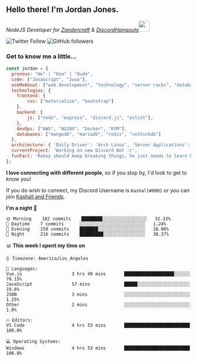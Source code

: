 <h2> Hello there! I'm Jordan Jones.</h2>
<p><em>NodeJS Developer for <a href="https://github.com/Zandercraft">Zandercraft</a> & <a href="https://github.com/DiscordHangouts">DiscordHangouts</a><img src="https://media.giphy.com/media/WUlplcMpOCEmTGBtBW/giphy.gif" width="30"></em></p>

![Twitter Follow](https://img.shields.io/twitter/follow/kashalls?label=Follow)
![GitHub followers](https://img.shields.io/github/followers/kashalls?label=Follow&style=social)

### Get to know me a little...

```javascript
const jordan = {
  pronoun: "He" | "Him" | "Dude",
  code: ["Javascript", "Java"],
  askMeAbout: ["web development", "technology", "server racks", "databases"],
  technologies: {
    frontend: {
        css: ["materialize", "bootstrap"]
    },
    backend: {
        js: ["node", "express", "discord.js", "eslint"],
    },
    devOps: ["AWS", "NGINX", "Docker", "KVM"],
    databases: ["mongodb", "mariadb", "redis", "rethinkdb"]
  },
  architecture: { 'Daily Driver': 'Arch Linux', 'Server Applications': 'Ubuntu Focal' },
  currentProject: 'Working on new Discord Bot :)',
  funFact: 'Rokey should keep breaking things, he just needs to learn how to fix them.'
};
```

<b>I love connecting with different people</b>, so if you stop by, I'd look to get to know you!

If you do wish to connect, my Discord Username is `Kashall#0001` or you can join <a href="https://discord.gg/Xv7WKN">Kashall and Friends</a>.

<!--START_SECTION:waka-->
**I'm a night 🦉** 

```text
🌞 Morning    182 commits    ████████░░░░░░░░░░░░░░░░░   32.33% 
🌆 Daytime    7 commits      ░░░░░░░░░░░░░░░░░░░░░░░░░   1.24% 
🌃 Evening    158 commits    ███████░░░░░░░░░░░░░░░░░░   28.06% 
🌙 Night      216 commits    █████████░░░░░░░░░░░░░░░░   38.37%

```


📊 **This week I spent my time on** 

```text
⌚︎ Timezone: America/Los_Angeles

💬 Languages: 
Vue.js                   3 hrs 49 mins       ███████████████████░░░░░░   78.15% 
JavaScript               57 mins             █████░░░░░░░░░░░░░░░░░░░░   19.6% 
JSON                     3 mins              ░░░░░░░░░░░░░░░░░░░░░░░░░   1.25% 
Other                    2 mins              ░░░░░░░░░░░░░░░░░░░░░░░░░   1.0%

🔥 Editors: 
VS Code                  4 hrs 53 mins       █████████████████████████   100.0%

💻 Operating Systems: 
Windows                  4 hrs 53 mins       █████████████████████████   100.0%

```


<!--END_SECTION:waka-->

